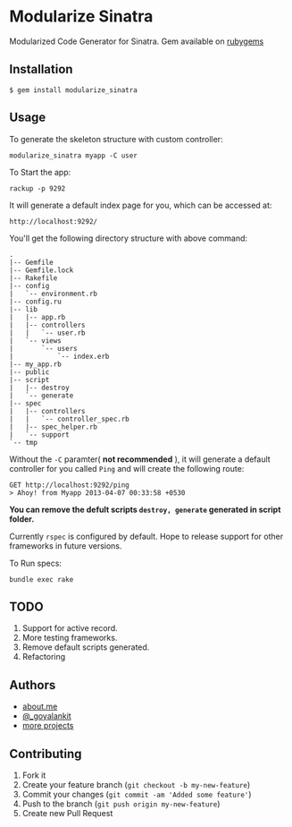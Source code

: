 # Modularize Sinatra

Modularized Code Generator for Sinatra. Gem available on [rubygems](https://rubygems.org/gems/modularize_sinatra)

## Installation

    $ gem install modularize_sinatra

## Usage

To generate the skeleton structure with custom controller:

    modularize_sinatra myapp -C user

To Start the app:
    
    rackup -p 9292

It will generate a default index page for you, which can be accessed at:
    
    http://localhost:9292/

You'll get the following directory structure with above command:

    .
    |-- Gemfile
    |-- Gemfile.lock
    |-- Rakefile
    |-- config
    |   `-- environment.rb
    |-- config.ru
    |-- lib
    |   |-- app.rb
    |   |-- controllers
    |   |   `-- user.rb
    |   `-- views
    |       `-- users
    |           `-- index.erb
    |-- my_app.rb
    |-- public
    |-- script
    |   |-- destroy
    |   `-- generate
    |-- spec
    |   |-- controllers
    |   |   `-- controller_spec.rb
    |   |-- spec_helper.rb
    |   `-- support
    `-- tmp

Without the `-C` paramter( **not recommended** ), it will generate a default controller for you called `Ping` and will create the following route:

    GET http://localhost:9292/ping
    > Ahoy! from Myapp 2013-04-07 00:33:58 +0530

**You can remove the defult scripts `destroy, generate` generated in script folder.**

Currently `rspec` is configured by default. Hope to release support for other frameworks in future versions.

To Run specs:

    bundle exec rake 
    
## TODO

1. Support for active record.
2. More testing frameworks.
3. Remove default scripts generated.
4. Refactoring 
    
## Authors

 * [about.me](http://about.me/goyalankit)
 * [@_goyalankit](http://twitter.com/_goyalankit)
 * [more projects](http://goyalankit.com/labs)

## Contributing

1. Fork it
2. Create your feature branch (`git checkout -b my-new-feature`)
3. Commit your changes (`git commit -am 'Added some feature'`)
4. Push to the branch (`git push origin my-new-feature`)
5. Create new Pull Request


